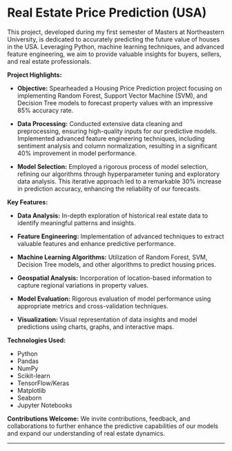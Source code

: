 # **Real Estate Price Prediction (USA)**

This project, developed during my first semester of Masters at Northeastern University, is dedicated to accurately predicting the future value of houses in the USA. Leveraging Python, machine learning techniques, and advanced feature engineering, we aim to provide valuable insights for buyers, sellers, and real estate professionals.

**Project Highlights:**

- **Objective:** Spearheaded a Housing Price Prediction project focusing on implementing Random Forest, Support Vector Machine (SVM), and Decision Tree models to forecast property values with an impressive 85% accuracy rate.
  
- **Data Processing:** Conducted extensive data cleaning and preprocessing, ensuring high-quality inputs for our predictive models. Implemented advanced feature engineering techniques, including sentiment analysis and column normalization, resulting in a significant 40% improvement in model performance.

- **Model Selection:** Employed a rigorous process of model selection, refining our algorithms through hyperparameter tuning and exploratory data analysis. This iterative approach led to a remarkable 30% increase in prediction accuracy, enhancing the reliability of our forecasts.

**Key Features:**

- **Data Analysis:** In-depth exploration of historical real estate data to identify meaningful patterns and insights.
  
- **Feature Engineering:** Implementation of advanced techniques to extract valuable features and enhance predictive performance.
  
- **Machine Learning Algorithms:** Utilization of Random Forest, SVM, Decision Tree models, and other algorithms to predict housing prices.
  
- **Geospatial Analysis:** Incorporation of location-based information to capture regional variations in property values.
  
- **Model Evaluation:** Rigorous evaluation of model performance using appropriate metrics and cross-validation techniques.
  
- **Visualization:** Visual representation of data insights and model predictions using charts, graphs, and interactive maps.

**Technologies Used:**

- Python
- Pandas
- NumPy
- Scikit-learn
- TensorFlow/Keras
- Matplotlib
- Seaborn
- Jupyter Notebooks

**Contributions Welcome:** We invite contributions, feedback, and collaborations to further enhance the predictive capabilities of our models and expand our understanding of real estate dynamics.

---
